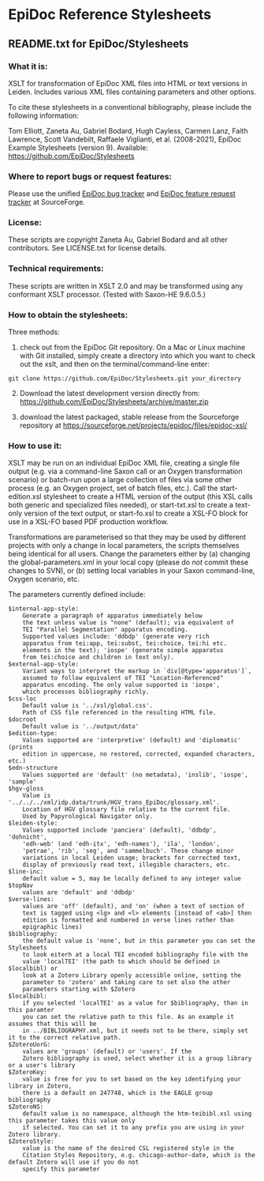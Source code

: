 
# EpiDoc Reference Stylesheets

## README.txt for EpiDoc/Stylesheets

### What it is:

XSLT for transformation of EpiDoc XML files into HTML or text versions in Leiden. Includes various XML files containing parameters and other options.

To cite these stylesheets in a conventional bibliography, please include the following information:

Tom Elliott, Zaneta Au, Gabriel Bodard, Hugh Cayless, Carmen Lanz, Faith Lawrence, Scott Vandebilt, Raffaele Viglianti, et al. (2008-2021), EpiDoc Example Stylesheets (version 9). Available: <https://github.com/EpiDoc/Stylesheets>

### Where to report bugs or request features:

Please use the unified [EpiDoc bug tracker](https://sourceforge.net/p/epidoc/bugs/) and [EpiDoc feature request tracker](https://sourceforge.net/p/epidoc/feature-requests/) at SourceForge.

### License:

These scripts are copyright Zaneta Au, Gabriel Bodard and all other contributors. See LICENSE.txt for license details.

### Technical requirements:

These scripts are written in XSLT 2.0 and may be transformed using any conformant XSLT processor. (Tested with Saxon-HE 9.6.0.5.)

### How to obtain the stylesheets:

Three methods:

1. check out from the EpiDoc Git repository. On a Mac or Linux machine with Git installed, simply create a directory into which you want to check out the xslt, and then on the terminal/command-line enter:

~~~
git clone https://github.com/EpiDoc/Stylesheets.git your_directory
~~~

2. Download the latest development version directly from: <https://github.com/EpiDoc/Stylesheets/archive/master.zip>

3. download the latest packaged, stable release from the Sourceforge repository at https://sourceforge.net/projects/epidoc/files/epidoc-xsl/

### How to use it:

XSLT may be run on an individual EpiDoc XML file, creating a single file output (e.g. via a command-line Saxon call or an Oxygen transformation scenario) or batch-run upon a large collection of files via some other process (e.g. an Oxygen project, set of batch files, etc.). Call the start-edition.xsl stylesheet to create a HTML version of the output (this XSL calls both generic and specialized files needed), or start-txt.xsl to create a text-only version of the text output, or start-fo.xsl to create a XSL-FO block for use in a XSL-FO based PDF production workflow.

Transformations are parameterised so that they may be used by different projects with only a change in local parameters, the scripts themselves being identical for all users. Change the parameters either by (a) changing the global-parameters.xml in your local copy (please do *not* commit these changes to SVN), or (b) setting local variables in your Saxon command-line, Oxygen scenario, etc.

The parameters currently defined include:

	$internal-app-style:
		Generate a paragraph of apparatus immediately below
		the text unless value is "none" (default); via equivalent of
		TEI "Parallel Segmentation" apparatus encoding.
		Supported values include: 'ddbdp' (generate very rich
		apparatus from tei:app, tei:subst, tei:choice, tei:hi etc.
		elements in the text); 'iospe' (generate simple apparatus
		from tei:choice and children in text only).
	$external-app-style:
		Variant ways to interpret the markup in `div[@type='apparatus']`,
		assumed to follow equivalent of TEI "Location-Referenced"
		apparatus encoding. The only value supported is 'iospe',
		which processes bibliography richly.
	$css-loc
		Default value is '../xsl/global.css'.
		Path of CSS file referenced in the resulting HTML file.
	$docroot
		Default value is '../output/data'
	$edition-type:
		Values supported are 'interpretive' (default) and 'diplomatic' (prints
		edition in uppercase, no restored, corrected, expanded characters, etc.)
	$edn-structure
		Values supported are 'default' (no metadata), 'inslib', 'iospe', 'sample'
	$hgv-gloss
		Value is '../../../xml/idp.data/trunk/HGV_trans_EpiDoc/glossary.xml'.
		Location of HGV glossary file relative to the current file.
		Used by Papyrological Navigator only.
	$leiden-style:
		Values supported include 'panciera' (default), 'ddbdp', 'dohnicht',
		'edh-web' (and 'edh-itx', 'edh-names'), 'ila', 'london',
		'petrae', 'rib', 'seg', and 'sammelbuch'. These change minor
		variations in local Leiden usage; brackets for corrected text,
		display of previously read text, illegible characters, etc.
	$line-inc:
		default value = 5, may be locally defined to any integer value
	$topNav
		values are 'default' and 'ddbdp'
	$verse-lines:
		values are 'off' (default), and 'on' (when a text of section of
		text is tagged using <lg> and <l> elements [instead of <ab>] then
		edition is formatted and numbered in verse lines rather than
		epigraphic lines)
	$bibliography:
		the default value is 'none', but in this parameter you can set the Stylesheets
		to look eiterh at a local TEI encoded bibliography file with the
		value 'localTEI' (the path to which should be defined in $localbibl) or
		look at a Zotero Library openly accessible online, setting the
		parameter to 'zotero' and taking care to set also the other
		parameters starting with $Zotero
	$localbibl:
		if you selected 'localTEI' as a value for $bibliography, than in this paramter
		you can set the relative path to this file. As an example it assumes that this will be
		in ../BIBLIOGRAPHY.xml, but it needs not to be there, simply set it to the correct relative path.
	$ZoteroUorG:
		values are 'groups' (default) or 'users'. If the
		Zotero bibliography is used, select whether it is a group library or a user's library
	$ZoteroKey:
		value is free for you to set based on the key identifying your library in Zotero,
		there is a default on 247748, which is the EAGLE group bibliography
	$ZoteroNS:
		default value is no namespace, although the htm-teibibl.xsl using this parameter takes this value only
		if selected. You can set it to any prefix you are using in your Zotero library.
	$ZoteroStyle:
		value is the name of the desired CSL registered style in the
		Citation Styles Repository, e.g. chicago-author-date, which is the default Zotero will use if you do not
		specify this parameter
